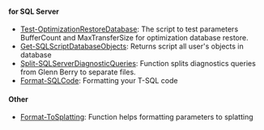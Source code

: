#### for SQL Server
- [Test-OptimizationRestoreDatabase](https://github.com/MateuszNad/PowerShell_Scripts/blob/master/Test-OptimizationRestoreDatabase.ps1): The script to test parameters BufferCount and MaxTransferSize for optimization database restore.
- [Get-SQLScriptDatabaseObjects](https://github.com/MateuszNad/PowerShell_Scripts/blob/master/Get-SQLScriptDatabaseObjects.ps1): Returns script all user's objects in database
- [Split-SQLServerDiagnosticQueries](https://github.com/MateuszNad/PowerShell_Scripts/blob/master/Split-SQLServerDiagnosticQueries.ps1): Function splits diagnostics queries from Glenn Berry to separate files.
- [Format-SQLCode](https://github.com/MateuszNad/PowerShell_Scripts/blob/master/Format-SQLCode.ps1): Formatting your T-SQL code

#### Other
- [Format-ToSplatting](https://github.com/MateuszNad/PowerShell_Scripts/blob/master/Format-ToSplatting.ps1): Function helps formatting parameters to splatting
